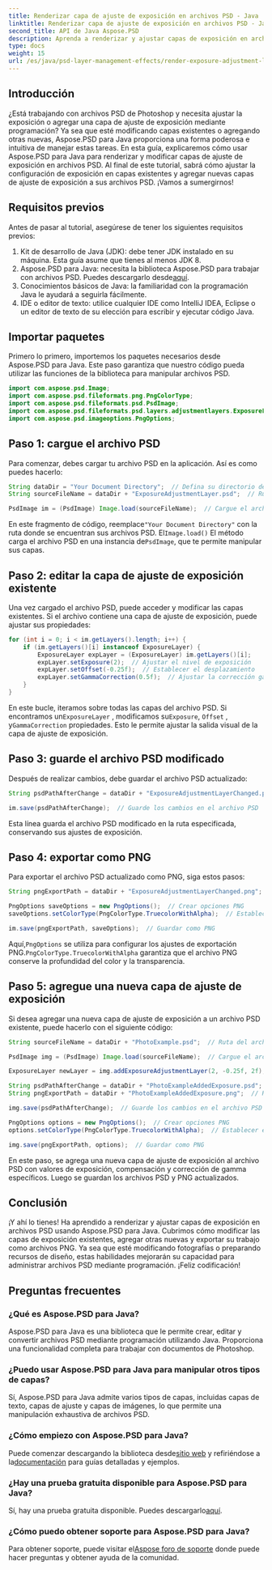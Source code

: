 ```yaml
---
title: Renderizar capa de ajuste de exposición en archivos PSD - Java
linktitle: Renderizar capa de ajuste de exposición en archivos PSD - Java
second_title: API de Java Aspose.PSD
description: Aprenda a renderizar y ajustar capas de exposición en archivos PSD usando Aspose.PSD para Java. Guía paso a paso con ejemplos de código para modificar y agregar capas de exposición.
type: docs
weight: 15
url: /es/java/psd-layer-management-effects/render-exposure-adjustment-layer-psd/
---
```

## Introducción

¿Está trabajando con archivos PSD de Photoshop y necesita ajustar la exposición o agregar una capa de ajuste de exposición mediante programación? Ya sea que esté modificando capas existentes o agregando otras nuevas, Aspose.PSD para Java proporciona una forma poderosa e intuitiva de manejar estas tareas. En esta guía, explicaremos cómo usar Aspose.PSD para Java para renderizar y modificar capas de ajuste de exposición en archivos PSD. Al final de este tutorial, sabrá cómo ajustar la configuración de exposición en capas existentes y agregar nuevas capas de ajuste de exposición a sus archivos PSD. ¡Vamos a sumergirnos!

## Requisitos previos

Antes de pasar al tutorial, asegúrese de tener los siguientes requisitos previos:

1. Kit de desarrollo de Java (JDK): debe tener JDK instalado en su máquina. Esta guía asume que tienes al menos JDK 8.
2.  Aspose.PSD para Java: necesita la biblioteca Aspose.PSD para trabajar con archivos PSD. Puedes descargarlo desde[aquí](https://releases.aspose.com/psd/java/).
3. Conocimientos básicos de Java: la familiaridad con la programación Java le ayudará a seguirla fácilmente.
4. IDE o editor de texto: utilice cualquier IDE como IntelliJ IDEA, Eclipse o un editor de texto de su elección para escribir y ejecutar código Java.

## Importar paquetes

Primero lo primero, importemos los paquetes necesarios desde Aspose.PSD para Java. Este paso garantiza que nuestro código pueda utilizar las funciones de la biblioteca para manipular archivos PSD.

```java
import com.aspose.psd.Image;
import com.aspose.psd.fileformats.png.PngColorType;
import com.aspose.psd.fileformats.psd.PsdImage;
import com.aspose.psd.fileformats.psd.layers.adjustmentlayers.ExposureLayer;
import com.aspose.psd.imageoptions.PngOptions;
```

## Paso 1: cargue el archivo PSD

Para comenzar, debes cargar tu archivo PSD en la aplicación. Así es como puedes hacerlo:

```java
String dataDir = "Your Document Directory";  // Defina su directorio de documentos
String sourceFileName = dataDir + "ExposureAdjustmentLayer.psd";  // Ruta del archivo PSD de origen

PsdImage im = (PsdImage) Image.load(sourceFileName);  // Cargue el archivo PSD
```

 En este fragmento de código, reemplace`"Your Document Directory"` con la ruta donde se encuentran sus archivos PSD. El`Image.load()` El método carga el archivo PSD en una instancia de`PsdImage`, que te permite manipular sus capas.

## Paso 2: editar la capa de ajuste de exposición existente

Una vez cargado el archivo PSD, puede acceder y modificar las capas existentes. Si el archivo contiene una capa de ajuste de exposición, puede ajustar sus propiedades:

```java
for (int i = 0; i < im.getLayers().length; i++) {
    if (im.getLayers()[i] instanceof ExposureLayer) {
        ExposureLayer expLayer = (ExposureLayer) im.getLayers()[i];
        expLayer.setExposure(2);  // Ajustar el nivel de exposición
        expLayer.setOffset(-0.25f);  // Establecer el desplazamiento
        expLayer.setGammaCorrection(0.5f);  // Ajustar la corrección gamma
    }
}
```

En este bucle, iteramos sobre todas las capas del archivo PSD. Si encontramos un`ExposureLayer` , modificamos su`Exposure`, `Offset` , y`GammaCorrection` propiedades. Esto le permite ajustar la salida visual de la capa de ajuste de exposición.

## Paso 3: guarde el archivo PSD modificado

Después de realizar cambios, debe guardar el archivo PSD actualizado:

```java
String psdPathAfterChange = dataDir + "ExposureAdjustmentLayerChanged.psd";  // Ruta para guardar el archivo PSD modificado

im.save(psdPathAfterChange);  // Guarde los cambios en el archivo PSD
```

Esta línea guarda el archivo PSD modificado en la ruta especificada, conservando sus ajustes de exposición.

## Paso 4: exportar como PNG

Para exportar el archivo PSD actualizado como PNG, siga estos pasos:

```java
String pngExportPath = dataDir + "ExposureAdjustmentLayerChanged.png";  // Ruta para guardar el archivo PNG

PngOptions saveOptions = new PngOptions();  // Crear opciones PNG
saveOptions.setColorType(PngColorType.TruecolorWithAlpha);  // Establecer el tipo de color en Truecolor con Alpha

im.save(pngExportPath, saveOptions);  // Guardar como PNG
```

 Aquí,`PngOptions` se utiliza para configurar los ajustes de exportación PNG.`PngColorType.TruecolorWithAlpha` garantiza que el archivo PNG conserve la profundidad del color y la transparencia.

## Paso 5: agregue una nueva capa de ajuste de exposición

Si desea agregar una nueva capa de ajuste de exposición a un archivo PSD existente, puede hacerlo con el siguiente código:

```java
String sourceFileName = dataDir + "PhotoExample.psd";  // Ruta del archivo PSD de origen

PsdImage img = (PsdImage) Image.load(sourceFileName);  // Cargue el archivo PSD

ExposureLayer newLayer = img.addExposureAdjustmentLayer(2, -0.25f, 2f);  // Agregar nueva capa de ajuste de exposición

String psdPathAfterChange = dataDir + "PhotoExampleAddedExposure.psd";  // Ruta para guardar el archivo PSD modificado
String pngExportPath = dataDir + "PhotoExampleAddedExposure.png";  // Ruta para guardar el archivo PNG

img.save(psdPathAfterChange);  // Guarde los cambios en el archivo PSD

PngOptions options = new PngOptions();  // Crear opciones PNG
options.setColorType(PngColorType.TruecolorWithAlpha);  // Establecer el tipo de color en Truecolor con Alpha

img.save(pngExportPath, options);  // Guardar como PNG
```

En este paso, se agrega una nueva capa de ajuste de exposición al archivo PSD con valores de exposición, compensación y corrección de gamma específicos. Luego se guardan los archivos PSD y PNG actualizados.

## Conclusión

¡Y ahí lo tienes! Ha aprendido a renderizar y ajustar capas de exposición en archivos PSD usando Aspose.PSD para Java. Cubrimos cómo modificar las capas de exposición existentes, agregar otras nuevas y exportar su trabajo como archivos PNG. Ya sea que esté modificando fotografías o preparando recursos de diseño, estas habilidades mejorarán su capacidad para administrar archivos PSD mediante programación. ¡Feliz codificación!

## Preguntas frecuentes

### ¿Qué es Aspose.PSD para Java?

Aspose.PSD para Java es una biblioteca que le permite crear, editar y convertir archivos PSD mediante programación utilizando Java. Proporciona una funcionalidad completa para trabajar con documentos de Photoshop.

### ¿Puedo usar Aspose.PSD para Java para manipular otros tipos de capas?

Sí, Aspose.PSD para Java admite varios tipos de capas, incluidas capas de texto, capas de ajuste y capas de imágenes, lo que permite una manipulación exhaustiva de archivos PSD.

### ¿Cómo empiezo con Aspose.PSD para Java?

 Puede comenzar descargando la biblioteca desde[sitio web](https://releases.aspose.com/psd/java/) y refiriéndose a la[documentación](https://reference.aspose.com/psd/java/) para guías detalladas y ejemplos.

### ¿Hay una prueba gratuita disponible para Aspose.PSD para Java?

 Sí, hay una prueba gratuita disponible. Puedes descargarlo[aquí](https://releases.aspose.com/).

### ¿Cómo puedo obtener soporte para Aspose.PSD para Java?

 Para obtener soporte, puede visitar el[Aspose foro de soporte](https://forum.aspose.com/c/psd/34) donde puede hacer preguntas y obtener ayuda de la comunidad.